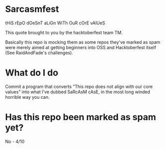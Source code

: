 # Sarcasmfest
tHiS rEpO dOeSnT aLiGn WiTh OuR cOrE vAlUeS

This quote brought to you by the hacktoberfest team TM.

Basically this repo is mocking them as some repos they've marked as spam were merely aimed at getting beginners into OSS and Hacktoberfest itself (See RaidAndFade's challenges). 

# What do I do
Commit a program that converts "This repo does not align with our core values" into what I've dubbed SaRcAsM cAsE, in the most long winded horrible way you can.

# Has this repo been marked as spam yet?
No - 4/10
